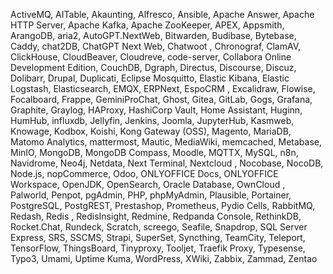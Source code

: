 ActiveMQ, AITable, Akaunting, Alfresco, Ansible, Apache Answer, Apache HTTP Server, Apache Kafka, Apache ZooKeeper, APEX, Appsmith, ArangoDB, aria2, AutoGPT.NextWeb, Bitwarden, Budibase, Bytebase, Caddy, chat2DB, ChatGPT Next Web, Chatwoot , Chronograf, ClamAV, ClickHouse, CloudBeaver, Cloudreve, code-server, Collabora Online Development Edition, CouchDB, Dgraph, Directus, Discourse, Discuz, Dolibarr, Drupal, Duplicati, Eclipse Mosquitto, Elastic Kibana, Elastic Logstash, Elasticsearch, EMQX, ERPNext, EspoCRM , Excalidraw, Flowise, Focalboard, Frappe, GeminiProChat, Ghost, Gitea, GitLab, Gogs, Grafana, Graphite, Graylog, HAProxy, HashiCorp Vault, Home Assistant, Huginn, HumHub, influxdb, Jellyfin, Jenkins, Joomla, JupyterHub, Kasmweb, Knowage, Kodbox, Koishi, Kong Gateway (OSS), Magento, MariaDB, Matomo Analytics, mattermost, Mautic, MediaWiki, memcached, Metabase, MinIO, MongoDB, MongoDB Compass, Moodle, MQTTX, MySQL, n8n, Navidrome, Neo4j, Netdata, Next Terminal, Nextcloud , Nocobase, NocoDB, Node.js, nopCommerce, Odoo, ONLYOFFICE Docs, ONLYOFFICE Workspace, OpenJDK, OpenSearch, Oracle Database, OwnCloud , Palworld, Penpot, pgAdmin, PHP, phpMyAdmin, Plausible, Portainer, PostgreSQL, PostgREST, Prestashop, Prometheus, Pydio Cells, RabbitMQ, Redash, Redis , RedisInsight, Redmine, Redpanda Console, RethinkDB, Rocket.Chat, Rundeck, Scratch, screego, Seafile, Snapdrop, SQL Server Express, SRS, SSCMS, Strapi, SuperSet, Syncthing, TeamCity, Teleport, TensorFlow, ThingsBoard, Tinyproxy, Tooljet, Traefik Proxy, Typesense, Typo3, Umami, Uptime Kuma, WordPress, XWiki, Zabbix, Zammad, Zentao
